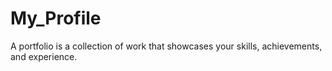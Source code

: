 # My_Profile
A portfolio is a collection of work that showcases your skills, achievements, and experience.
